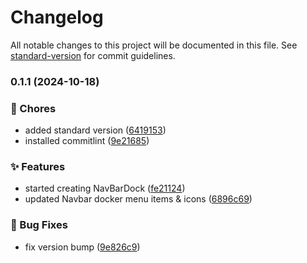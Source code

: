 # Changelog

All notable changes to this project will be documented in this file. See [standard-version](https://github.com/conventional-changelog/standard-version) for commit guidelines.

### 0.1.1 (2024-10-18)


### 🚚 Chores

* added standard version ([6419153](https://github.com/kimani-kabiria/itsalvin.xyz/commit/6419153d7a82cf9d0a69988de04a004c446f1d20))
* installed commitlint ([9e21685](https://github.com/kimani-kabiria/itsalvin.xyz/commit/9e21685914b3fe574a0128eabfa01e82307b2a1a))


### ✨ Features

* started creating NavBarDock ([fe21124](https://github.com/kimani-kabiria/itsalvin.xyz/commit/fe211240178192c373ca31c6564684c54c132614))
* updated Navbar docker menu items & icons ([6896c69](https://github.com/kimani-kabiria/itsalvin.xyz/commit/6896c696984cbcc534d347e647daa56021902359))


### 🐛 Bug Fixes

* fix version bump ([9e826c9](https://github.com/kimani-kabiria/itsalvin.xyz/commit/9e826c937f5ab9ebe10a42115b07dbadb8aab095))
